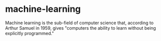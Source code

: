 # machine-learning
Machine learning is the sub-field of computer science that, according to Arthur Samuel in 1959, gives "computers the ability to learn without being explicitly programmed."
